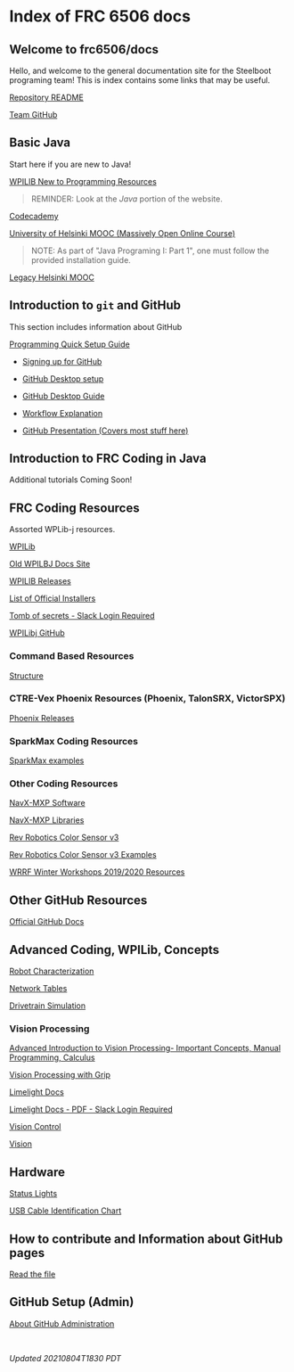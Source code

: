 # Index of FRC 6506 docs

## Welcome to frc6506/docs

Hello, and welcome to the general documentation site for the Steelboot programing team!  This is index contains some links that may be useful.

[Repository README](https://github.com/frc6506/docs/blob/master/README.md)

[Team GitHub](https://github.com/orgs/frc6506)

## Basic Java

Start here if you are new to Java!

[WPILIB New to Programming Resources](https://docs.wpilib.org/en/stable/docs/getting-started/getting-started-frc-control-system/intro.html)

> REMINDER: Look at the _Java_ portion of the website.

[Codecademy](https://www.codecademy.com/learn/learn-java)

[University of Helsinki MOOC (Massively Open Online Course)](https://java-programming.mooc.fi/)
> NOTE: As part of  "Java Programing I: Part 1", one must follow the provided installation guide.

[Legacy Helsinki MOOC](http://moocfi.github.io/courses/2013/programming-part-1/)

## Introduction to `git` and GitHub

This section includes information about GitHub

[Programming Quick Setup Guide](quickStart/programingQuickStart)

- [Signing up for GitHub](quickStart/setupGitHub)
- [GitHub Desktop setup](quickStart/setupGitHubDesktop)
- [GitHub Desktop Guide](quickStart/gitHubDesktopTut)

- [Workflow Explanation](quickStart/codingWorkflow)

- [GitHub Presentation (Covers most stuff here)](https://docs.google.com/presentation/d/e/2PACX-1vRZlrW9X5Tn2a9EdpZ2iVTtD4TPZJUqQlTI4D0ThXZwhgwMI8DkeJMmreyRZ4Eh2ZlNa5eA1I8kLV7d/pub?start=false&loop=false&delayms=3000)

## Introduction to FRC Coding in Java

Additional tutorials Coming Soon!

## FRC Coding Resources

Assorted WPLib-j resources.

[WPILib](https://docs.wpilib.org/en/latest/)

[Old WPILBJ Docs Site](https://wpilib.screenstepslive.com/s/currentCS/m/kop)

[WPILIB Releases](https://github.com/wpilibsuite/allwpilib/releases)

[List of Official Installers](https://docs.wpilib.org/en/stable/docs/getting-started/getting-started-frc-control-system/offline-installation-preparations.html)

[Tomb of secrets - Slack Login Required](https://shsrobotics6506.slack.com/files/UCH5CQTCG/FFWC5E8BV/tome_of_secrets.pdf)

[WPILibj GitHub](https://github.com/wpilibsuite/allwpilib)

### Command Based Resources

[Structure](https://github.com/BadRobots1014/BadRobot2013/wiki/Command-Based-Structure)

### CTRE-Vex Phoenix Resources (Phoenix, TalonSRX, VictorSPX)

[Phoenix Releases](https://github.com/CrossTheRoadElec/Phoenix-Releases/releases)

### SparkMax Coding Resources

[SparkMax examples](https://github.com/REVrobotics/SPARK-MAX-Examples)

### Other Coding Resources

[NavX-MXP Software](https://pdocs.kauailabs.com/navx-mxp/software/)

[NavX-MXP Libraries](https://www.kauailabs.com/public_files/navx-mxp/navx-mxp.zip)

[Rev Robotics Color Sensor v3](http://www.revrobotics.com/rev-31-1557/)

[Rev Robotics Color Sensor v3 Examples](https://github.com/REVrobotics/Color-Sensor-v3-Examples/tree/master/Java)

[WRRF Winter Workshops 2019/2020 Resources](https://drive.google.com/drive/folders/1X_pbfqYTbsEST7WvVTgKHzrvP11bg0pW)

## Other GitHub Resources

[Official GitHub Docs](https://docs.github.com/en)

## Advanced Coding, WPILib, Concepts

[Robot Characterization](advanced/characterization.md)

[Network Tables](https://docs.wpilib.org/en/stable/docs/software/networktables/index.html)

[Drivetrain Simulation](https://docs.wpilib.org/en/stable/docs/software/examples-tutorials/drivesim-tutorial/index.html)

### Vision Processing

[Advanced Introduction to Vision Processing- Important Concepts, Manual Programming, Calculus](https://media.readthedocs.org/pdf/frc-pdr/latest/frc-pdr.pdf)

[Vision Processing with Grip](https://firstinspires-shanghai.org/guide/technical-guide/Vision_Processing.pdf)

[Limelight Docs](https://docs.limelightvision.io/en/latest/getting_started.html#imaging)

[Limelight Docs - PDF  - Slack Login Required](https://shsrobotics6506.slack.com/archives/CCF7E9P1B/p1579015832000100)

[Vision Control](https://www.team254.com/documents/vision-control/)

[Vision](https://wpilib.screenstepslive.com/s/currentCS/m/vision)

## Hardware

[Status Lights](hardware/statusLights)

[USB Cable Identification Chart](https://www.cablestogo.com/learning/connector-guides/usb#fuji)

## How to contribute and Information about GitHub pages

[Read the file](CONTRIBUTING.md)

## GitHub Setup (Admin)

[About GitHub Administration](gitHubAdmin/overview)

<br>

_Updated 20210804T1830 PDT_

